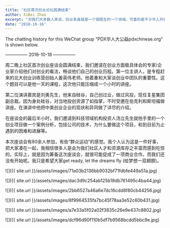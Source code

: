 ```yaml
---
title: "社区首次创业论坛圆满结束"
author: XiBei Zhao
excerpt: "对我们大多数人来说，创业本身就是一个很陌生的一个领域。可喜的是不少华人开始摸索创业，有辛酸，有喜悦。这次座谈会目的在于为华人社区改进创业环境，活跃创业气氛，做铺路工作。创业是每个人的事情，社区能做的是提供一个信息和人才资源分享平台，为想创业的社区成员提供条件。"
date: "2018-10-16"
---
```


The chatting history for this WeChat group "PDX华人大公益pdxchinese.org" is shown below.

—————  2018-10-18  —————

周二晚上社区首次创业座谈会圆满结束，我们邀请在创业方面极具体会的专家/企业家介绍他们对创业的看法，畅谈他们自己的创业历程。第一位主讲人，是专程赶来的北大创业训练营创始人姜英伟老师。他着重和大家谈创业中团队的重要性。这个题目可以是他一天的课程，这次他只能压缩成一个小时的讲座。

第二位演讲嘉宾是刘勇先生，他来自硅谷，自己创过业，做过风投，现任复星集团副总裁。因为身处硅谷，对当地投创资源了如指掌，不时受邀在伯克利和斯坦福做讲座。在演讲中他把中美创业企业的现状和异同做了详尽的介绍。

在座谈会的最后半小时，我们邀请到科技领域机构投资人汤立先生就他手里的一个创业项目做一个案例分析，包括公司的技术，为什么要做这个项目，和到目前为止遇到的困难和进展等。

本次座谈会有80余人参加，有些“群众运动”的感觉。我个人认为这是一件好事，把大家凑在一起，我相信很多人是会为我们社区人才和资源库存之丰富而感到吃惊的。实际上，就是因为筹备这次座谈会，就很可能促成了一项商业合作。而我们还没有开始呢。我只是希望大家get ready, let the dreams fly (给梦想一双翅膀)。

![]({{ site.url }}/assets/images/71a03b2136bb9032bf71fdbfe449a51a.jpg)

![]({{ site.url }}/assets/images/dac3d9c254ab125b18db761495c4ba44.jpg)

![]({{ site.url }}/assets/images/2bb6527a46a6e7dc16cdd8f80cb44256.jpg)

![]({{ site.url }}/assets/images/8f9964535fa7bc45f78aa3e52c60b431.jpg)

![]({{ site.url }}/assets/images/a7e33a5f02a02f3835c26e9e437c8802.jpg)

![]({{ site.url }}/assets/images/dcf96d90f110b5df7b9568bcdd5bbc9e.jpg)
